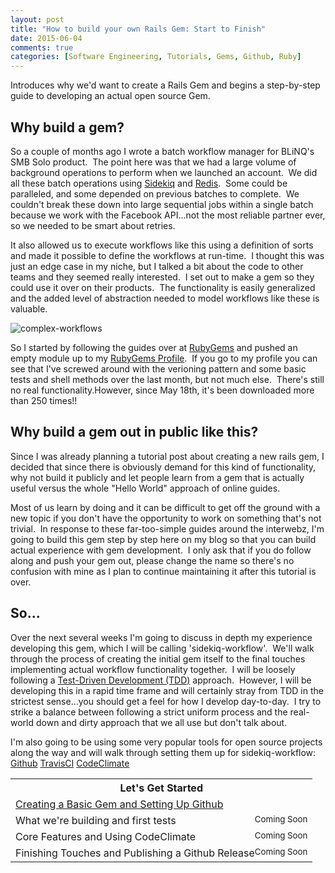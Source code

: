 ```yaml
---
layout: post
title: "How to build your own Rails Gem: Start to Finish"
date: 2015-06-04
comments: true
categories: [Software Engineering, Tutorials, Gems, Github, Ruby]
---
```

Introduces why we'd want to create a Rails Gem and begins a step-by-step
guide to developing an actual open source Gem.

<!-- more -->
## Why build a gem?

So a couple of months ago I wrote a batch workflow manager for BLiNQ's
SMB Solo product.  The point here was that we had a large volume of
background operations to perform when we launched an account.  We did
all these batch operations using [Sidekiq](http://sidekiq.org/) and
[Redis](http://redis.io/).  Some could be paralleled, and some depended
on previous batches to complete.  We couldn't break these down into
large sequential jobs within a single batch because we work with the
Facebook API...not the most reliable partner ever, so we needed to be
smart about retries.

It also allowed us to execute workflows like this using a definition of
sorts and made it possible to define the workflows at run-time.  I
thought this was just an edge case in my niche, but I talked a bit about
the code to other teams and they seemed really interested.  I set out to
make a gem so they could use it over on their products.  The
functionality is easily generalized and the added level of abstraction
needed to model workflows like these is valuable.

![complex-workflows](https://lh4.googleusercontent.com/A9DsdHvVON8hgSB4XkEWDvcV_8UPz79Hd7qUp2_HxzC2M2WxtjCF-YWpbpqIKqHaXDYhFWyBmbkzyddg-QyHL1RBGUFoXJ72uiVehNzpsRQzz66NKyvBviLa)

So I started by following the guides over at
[RubyGems](http://guides.rubygems.org/make-your-own-gem/) and pushed an
empty module up to my [RubyGems
Profile](https://rubygems.org/profiles/thebadmonkeydev).  If you go to
my profile you can see that I've screwed around with the verioning
pattern and some basic tests and shell methods over the last month, but
not much else.  There's still no real functionality.However, since May
18th, it's been downloaded more than 250 times!!

## Why build a gem out in public like this?

Since I was already planning a tutorial post about creating a new rails
gem, I decided that since there is obviously demand for this kind of
functionality, why not build it publicly and let people learn from a gem
that is actually useful versus the whole "Hello World" approach of
online guides.

Most of us learn by doing and it can be difficult to get off the ground
with a new topic if you don't have the opportunity to work on something
that's not trivial.  In response to these far-too-simple guides around
the interwebz, I'm going to build this gem step by step here on my blog
so that you can build actual experience with gem development.  I only
ask that if you do follow along and push your gem out, please change the
name so there's no confusion with mine as I plan to continue maintaining
it after this tutorial is over.

## So...

Over the next several weeks I'm going to discuss in depth my experience
developing this gem, which I will be calling 'sidekiq-workflow'.  We'll
walk through the process of creating the initial gem itself to the final
touches implementing actual workflow functionality together.  I will be
loosely following a [Test-Driven Development
(TDD)](http://en.wikipedia.org/wiki/Test-driven_development) approach.
 However, I will be developing this in a rapid time frame and will
certainly stray from TDD in the strictest sense...you should get a feel
for how I develop day-to-day.  I try to strike a balance between
following a strict uniform process and the real-world down and dirty
approach that we all use but don't talk about.

I'm also going to be using some very popular tools for open source
projects along the way and will walk through setting them up for
sidekiq-workflow:
[Github](https://github.com)
[TravisCI](https://travis-ci.org)
[CodeClimate](https://codeclimate.com)
<table>
<tbody>
<tr>
<th>Let's Get Started</th>
</tr>
<tr>
<td><a
href="https://badmonkeydev.wordpress.com/2015/06/09/how-to-build-your-own-rails-gem-part-1/">Creating
a Basic Gem and Setting Up Github</a>
</td>
</tr>
<tr>
<td>What we're building and first tests <small
style="float:right;">Coming Soon</small></td>
</tr>
<tr>
<td>Core Features and Using CodeClimate <small
style="float:right;">Coming Soon</small></td>
</tr>
<tr>
<td>Finishing Touches and Publishing a Github Release <small
style="float:right;">Coming Soon</small></td>
</tr>
</tbody>
</table>

